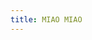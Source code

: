 ```yaml
---
title: MIAO MIAO
---
```


<!-- > A fast, simple & powerful blog framework, powered by [Node.js](https://nodejs.org). Here is the template of it.

[Demo](https://mmdjiji.github.io/hexo-template) | [Official Website](https://hexo.io) | [Documentation](https://hexo.io/docs/) | [GitHub](https://github.com/mmdjiji/hexo-template)

## CI/CD

This repository uses GitHub Actions for CI/CD. You don't need to build your documents manually. Just commit your documents (then run `git push`), and then turn on the GitHub Pages in the settings to access your online documents. (For this demo is https://mmdjiji.github.io/hexo-template)

## !!! Attention !!!

There are two lines to modify in `_config.yml`:

1. (At line 16) Set your site url here. For example, if you use GitHub Page, set url as `https://username.github.io/project`:
```yml
url: https://jiji.pro/hexo-template
```

2. (At line 107) Set your project name here, if your project name is `username` or `username.github.io`, just remove it at the end of `_config.yml`:
```yml
root: /hexo-template
```

**If you would not like to do so, it cannot work correctly.**

## Hexo Features

- Blazing fast generating
- Support for GitHub Flavored Markdown and most Octopress plugins
- One-command deploy to GitHub Pages, Heroku, etc.
- Powerful API for limitless extensibility
- Hundreds of [themes](https://hexo.io/themes/) & [plugins](https://hexo.io/plugins/)

## Commands

**Install Hexo**

``` bash
$ npm install hexo-cli -g
```

Install with [brew](https://brew.sh/) on macOS and Linux:

```bash
$ brew install hexo
```

**Setup your blog**

``` bash
$ hexo init blog
$ cd blog
```

**Start the server**

``` bash
$ hexo server
```

**Create a new post**

``` bash
$ hexo new "Hello Hexo"
```

**Generate static files**

``` bash
$ hexo generate
```

## More Information

- Read the [documentation](https://hexo.io/)
- Visit the [Awesome Hexo](https://github.com/hexojs/awesome-hexo) list
- Find solutions in [troubleshooting](https://hexo.io/docs/troubleshooting.html)
- Join discussion on [Google Group](https://groups.google.com/group/hexo), [Discord](https://discord.gg/teM2Anj), [Gitter](https://gitter.im/hexojs/hexo) or [Telegram](https://t.me/hexojs)
- See the [plugin list](https://hexo.io/plugins/) and the [theme list](https://hexo.io/themes/) on wiki
- Follow [@hexojs](https://twitter.com/hexojs) for latest news

## License

Follows [hexojs/hexo](https://github.com/hexojs/hexo) , use [MIT License](LICENSE).

[![FOSSA Status](https://app.fossa.com/api/projects/git%2Bgithub.com%2Fhexojs%2Fhexo.svg?type=large)](https://app.fossa.com/projects/git%2Bgithub.com%2Fhexojs%2Fhexo?ref=badge_large) -->
